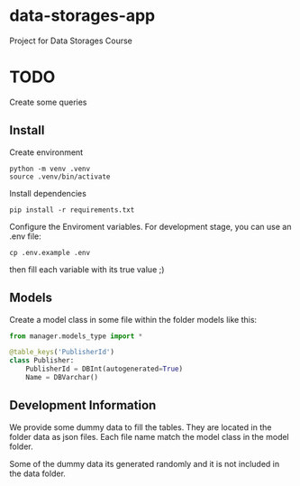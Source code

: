 # data-storages-app
Project for Data Storages Course

# TODO
Create some queries

## Install
Create environment
```
python -m venv .venv
source .venv/bin/activate
```

Install dependencies
```
pip install -r requirements.txt
```

Configure the Enviroment variables. For development stage, you can use an .env file:

```
cp .env.example .env
```

then fill each variable with its true value ;)

## Models
Create a model class in some file within the folder models like this:

```python
from manager.models_type import *

@table_keys('PublisherId')
class Publisher:
    PublisherId = DBInt(autogenerated=True)
    Name = DBVarchar()
```

## Development Information

We provide some dummy data to fill the tables. They are located in the folder data as json files. Each file name match the model class in the model folder.

Some of the dummy data its generated randomly and it is not included in the data folder.